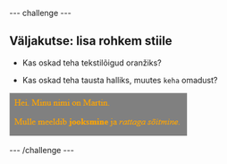 --- challenge ---

## Väljakutse: lisa rohkem stiile

+ Kas oskad teha tekstilõigud oranžiks?

+ Kas oskad teha tausta halliks, muutes `keha` omadust?

![kuvatõmmis](images/birthday-more-style.png)

--- /challenge ---